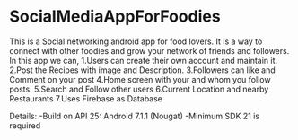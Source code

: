 # SocialMediaAppForFoodies
This is a Social networking android app for food lovers. It is a way to connect with other foodies and grow your network of friends and followers. In this app we can, 
1.Users can create their own account and maintain it.
2.Post the Recipes with image and Description.
3.Followers can like and Comment on your post
4.Home screen with your and whom you follow posts.
5.Search and Follow other users
6.Current Location and nearby Restaurants
7.Uses Firebase as Database

Details:
-Build on API 25: Android 7.1.1 (Nougat)
-Minimum SDK 21 is required
